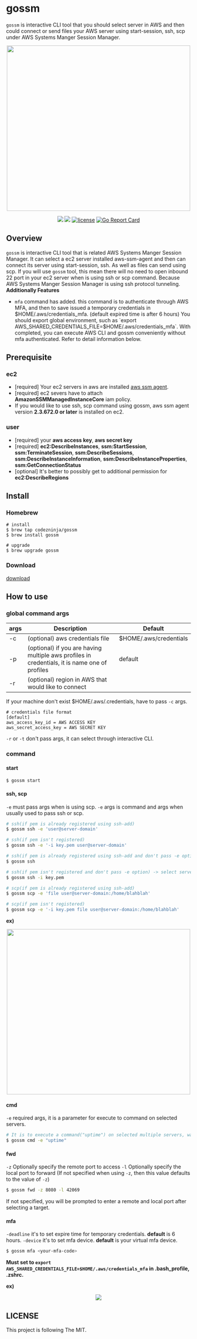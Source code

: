 # gossm

`gossm` is interactive CLI tool that you should select server in AWS and then could connect or send files your AWS server using start-session, ssh, scp under AWS Systems Manger Session Manager.
<p align="center">
<img src="https://storage.googleapis.com/gjbae1212-asset/gossm/start.gif" width="500", height="450" />
</p>

<p align="center"/>
<a href="https://circleci.com/gh/codezninja/gossm"><img src="https://circleci.com/gh/codezninja/gossm.svg?style=svg"></a>
<a href="https://hits.seeyoufarm.com"/><img src="https://hits.seeyoufarm.com/api/count/incr/badge.svg?url=https%3A%2F%2Fgithub.com%2Fgjbae1212%2Fgossm"/></a>
<a href="/LICENSE"><img src="https://img.shields.io/badge/license-MIT-GREEN.svg" alt="license" /></a>
<a href="https://goreportcard.com/report/github.com/codezninja/gossm"><img src="https://goreportcard.com/badge/github.com/codezninja/gossm" alt="Go Report Card"/></a>
</p>

## Overview
`gossm` is interactive CLI tool that is related AWS Systems Manger Session Manager.
It can select a ec2 server installed aws-ssm-agent and then can connect its server using start-session, ssh.
As well as files can send using scp.
If you will use `gossm` tool, this mean there will no need to open inbound 22 port in your ec2 server when is using ssh or scp command.
Because AWS Systems Manger Session Manager is using ssh protocol tunneling.
<br/>
**Additionally Features**
- `mfa` command has added. this command is to authenticate through AWS MFA, and then to save issued a temporary credentials in $HOME/.aws/credentials_mfa. (default expired time is after 6 hours)
You should export global environment, such as `export AWS_SHARED_CREDENTIALS_FILE=$HOME/.aws/credentials_mfa`.
With completed, you can execute AWS CLI and gossm conveniently without mfa authenticated.
Refer to detail information below.

## Prerequisite
### ec2
- [required] Your ec2 servers in aws are installed [aws ssm agent](https://docs.aws.amazon.com/systems-manager/latest/userguide/ssm-agent.html).
- [required] ec2 severs have to attach **AmazonSSMManagedInstanceCore** iam policy.
- If you would like to use ssh, scp command using gossm, aws ssm agent version **2.3.672.0 or later** is installed on ec2.

### user
- [required] your **aws access key**, **aws secret key**
- [required] **ec2:DescribeInstances**, **ssm:StartSession**, **ssm:TerminateSession**, **ssm:DescribeSessions**, **ssm:DescribeInstanceInformation**, **ssm:DescribeInstanceProperties**, **ssm:GetConnectionStatus**
- [optional] It's better to possibly get to additional permission for **ec2:DescribeRegions**

## Install
### Homebrew
```
# install
$ brew tap codezninja/gossm
$ brew install gossm

# upgrade
$ brew upgrade gossm
```

### Download
[download](https://github.com/codezninja/gossm/releases)

## How to use
### global command args
| args           | Description                                               | Default                |
| ---------------|-----------------------------------------------------------|------------------------|
| -c             | (optional) aws credentials file | $HOME/.aws/credentials |
| -p             | (optional) if you are having multiple aws profiles in credentials, it is name one of profiles | default |
| -r             | (optional) region in AWS that would like to connect |  |

If your machine don't exist $HOME/.aws/.credentials, have to pass `-c` args.
```
# credentials file format
[default]
aws_access_key_id = AWS ACCESS KEY
aws_secret_access_key = AWS SECRET KEY
```

`-r` or `-t` don't pass args, it can select through interactive CLI.

### command
#### start
```bash
$ gossm start
```

#### ssh, scp
`-e` must pass args when is using scp.
`-e` args is command and args when usually used to pass ssh or scp.
```bash
# ssh(if pem is already registered using ssh-add)
$ gossm ssh -e 'user@server-domain'

# ssh(if pem isn't registered)
$ gossm ssh -e '-i key.pem user@server-domain'

# ssh(if pem is already registered using ssh-add and don't pass -e option) -> select server using interactive cli
$ gossm ssh

# ssh(if pem isn't registered and don't pass -e option) -> select server using interactive cli
$ gossm ssh -i key.pem

# scp(if pem is already registered using ssh-add)
$ gossm scp -e 'file user@server-domain:/home/blahblah'

# scp(if pem isn't registered)
$ gossm scp -e '-i key.pem file user@server-domain:/home/blahblah'

```
**ex)**
<p align="center">
<img src="https://storage.googleapis.com/gjbae1212-asset/gossm/ssh.gif" width="500", height="450" />
</p>

#### cmd
`-e` required args, it is a parameter for execute to command on selected servers.

```bash
# It is to execute a command("uptime") on selected multiple servers, waiting for a response on its result.
$ gossm cmd -e "uptime"
```

#### fwd
`-z` Optionally specify the remote port to access
`-l` Optionally specify the local port to forward (If not specified when using `-z`, then this value defaults to the value of `-z`)

```bash
$ gossm fwd -z 8080 -l 42069
```
If not specified, you will be prompted to enter a remote and local port after selecting a target.

#### mfa
`-deadline` it's to set expire time for temporary credentials. **default** is 6 hours.
`-device` it's to set mfa device. **default** is your virtual mfa device.
```bash
$ gossm mfa <your-mfa-code>
```
**Must set to `export AWS_SHARED_CREDENTIALS_FILE=$HOME/.aws/credentials_mfa` in .bash_profile, .zshrc.**

**ex)**
<p align="center">
<img src="https://storage.googleapis.com/gjbae1212-asset/gossm/mfa.png" />
</p>

## LICENSE
This project is following The MIT.
